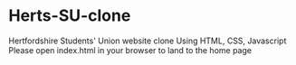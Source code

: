 # Herts-SU-clone
Hertfordshire Students' Union website clone
Using HTML, CSS, Javascript 
Please open index.html in your browser to land to the home page
